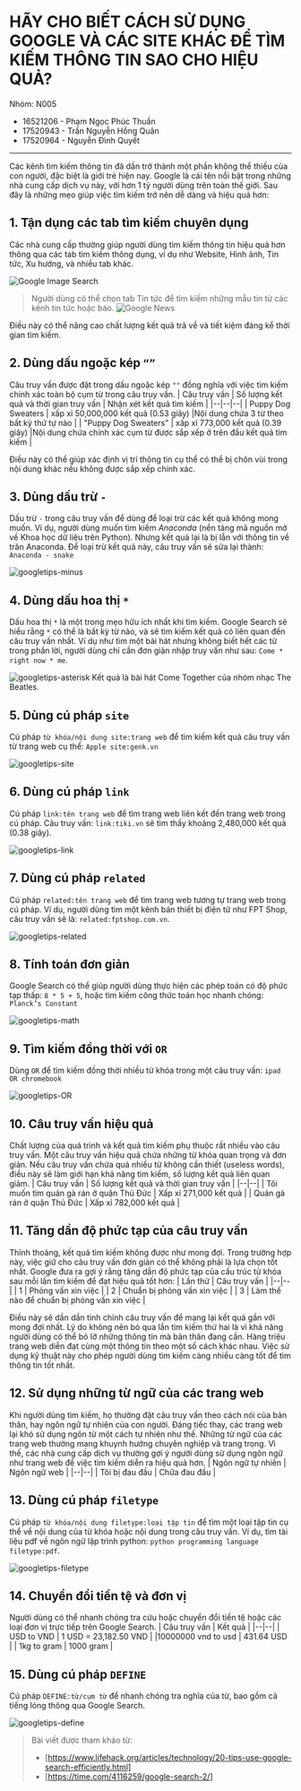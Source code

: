 ﻿# HÃY CHO BIẾT CÁCH SỬ DỤNG GOOGLE VÀ CÁC SITE KHÁC ĐỂ TÌM KIẾM THÔNG TIN SAO CHO HIỆU QUẢ?

Nhóm: N005

- 16521206 - Phạm Ngọc Phúc Thuần
- 17520943 - Trần Nguyễn Hồng Quân
- 17520964 - Nguyễn Đình Quyết

---

Các kênh tìm kiếm thông tin đã dần trở thành một phần không thể thiếu của con người, đặc biệt là giới trẻ hiện nay. Google là cái tên nổi bật trong những nhà cung cấp dịch vụ này, với hơn 1 tỷ người dùng trên toàn thế giới.
Sau đây là những mẹo giúp việc tìm kiếm trở nên dễ dàng và hiệu quả hơn:

## 1. Tận dụng các tab tìm kiếm chuyên dụng

Các nhà cung cấp thường giúp người dùng tìm kiếm thông tin hiệu quả hơn thông qua các tab tìm kiếm thông dụng, ví dụ như Website, Hình ảnh, Tin tức,  Xu hướng, và nhiều tab khác. 

![Google Image Search](https://i.insider.com/5c6ef4f52628982b9e0d5742?width=800&format=jpeg&auto=webp)
> Người dùng có thể chọn tab Tin tức để tìm kiếm những mẫu tin từ các kênh tin tức hoặc báo.
![Google News](https://cdn.vox-cdn.com/thumbor/JhPEuVDLEBqOhNLkkw5dItN1RuA=/0x0:1298x733/920x613/filters:focal(14x25:220x231):format(webp)/cdn.vox-cdn.com/uploads/chorus_image/image/55476767/google_news_redesign.0.png)

Điều này có thể nâng cao chất lượng kết quả trả về và tiết kiệm đáng kể thời gian tìm kiếm.

## 2. Dùng dấu ngoặc kép `“”`

Câu truy vấn được đặt trong dấu ngoặc kép `""`  đồng nghĩa với việc tìm kiếm chính xác toàn bộ cụm từ trong câu truy vấn.
| Câu truy vấn | Số lượng kết quả và thời gian truy vấn | Nhận xét kết quả tìm kiếm |
|--|--|--|
| Puppy Dog Sweaters | xấp xỉ 50,000,000 kết quả  (0.53 giây) |Nội dung chứa 3 từ theo bất kỳ thứ tự nào |
| "Puppy Dog Sweaters" | xấp xỉ 773,000 kết quả  (0.39 giây) |Nội dung chứa chính xác cụm từ được sắp xếp ở trên đầu kết quả tìm kiếm |

Điều này có thể giúp xác định vị trí thông tin cụ thể có thể bị chôn vùi trong nội dung khác nếu không được sắp xếp chính xác.

## 3. Dùng dấu trừ `-`

Dấu trừ `-` trong câu truy vấn để dùng để loại trừ các kết quả không mong muốn.
Ví dụ, người dùng muốn tìm kiếm *Anaconda* (nền tảng mã nguồn mở về Khoa học dữ liệu trên Python). Nhưng kết quả lại là bị lẫn với thông tin về trăn Anaconda. Để loại trừ kết quả này, câu truy vấn sẽ sửa lại thành: `Anaconda - snake`

![googletips-minus](./images/googletips-minus.png)

## 4. Dùng dấu hoa thị `*`

Dấu hoa thị `*` là một trong mẹo hữu ích nhất khi tìm kiếm. Google Search sẽ hiểu rằng `*` có thể là bất kỳ từ nào, và sẽ tìm kiếm kết quả có liên quan đến câu truy vấn nhất.
Ví dụ như tìm một bài hát nhưng không biết hết các từ trong phần lời, người dùng chỉ cần đơn giản nhập truy vấn như sau:  `Come * right now * me`.

![googletips-asterisk](./images/googletips-asterisk.png)
Kết quả là bài hát Come Together của nhóm nhạc The Beatles.

## 5. Dùng cú pháp `site`

Cú pháp `từ khóa/nội dung site:trang web` để tìm kiếm kết quả câu truy vấn từ trang web cụ thể: `Apple site:genk.vn`

![googletips-site](./images/googletips-site.png)

## 6. Dùng cú pháp  `link`

Cú pháp `link:tên trang web` để tìm trang web liên kết đến trang web trong cú pháp.
Câu truy vấn: `link:tiki.vn` sẽ tìm thấy khoảng 2,480,000 kết quả  (0.38 giây).

![googletips-link](./images/googletips-link.png)

## 7. Dùng cú pháp  `related`

Cú pháp `related:tên trang web` để tìm trang web tương tự trang web trong cú pháp.
Ví dụ, người dùng tìm một kênh bán thiết bị điện tử như FPT Shop, câu truy vấn sẽ là: `related:fptshop.com.vn`.

![googletips-related](./images/googletips-related.png)

## 8. Tính toán đơn giản

Google Search có thể giúp người dùng thực hiện các phép toán có độ phức tạp thấp: `8 * 5 + 5`, hoặc tìm kiếm công thức toán học nhanh chóng: `Planck’s Constant`

![googletips-math](./images/googletips-math.png)

## 9. Tìm kiếm đồng thời với `OR`

Dùng `OR` để tìm kiếm đồng thời nhiều từ khóa trong một câu truy vấn: `ipad OR chromebook`

![googletips-OR](./images/googletips-OR.png)

## 10. Câu truy vấn hiệu quả

Chất lượng của quá trình và kết quả tìm kiếm phụ thuộc rất nhiều vào câu truy vấn. Một câu truy vấn hiệu quả chứa những từ khóa quan trọng và đơn giản. Nếu câu truy vấn chứa quá nhiều từ không cần thiết (useless words), điều này sẽ làm giới hạn khả năng tìm kiếm, số lượng kết quả liên quan giảm.
| Câu truy vấn | Số lượng kết quả và thời gian truy vấn |
|--|--|
| Tôi muốn tìm quán gà rán ở quận Thủ Đức | Xấp xỉ 271,000 kết quả |
| Quán gà rán ở quận Thủ Đức | Xấp xỉ 782,000 kết quả |

## 11. Tăng dần độ phức tạp của câu truy vấn

Thỉnh thoảng, kết quả tìm kiếm không được như mong đợi. Trong trường hợp này, việc giữ cho câu truy vấn đơn giản có thể không phải là lựa chọn tốt nhất. 
Google đưa ra gợi ý rằng tăng dần độ phức tạp của cấu trúc từ khóa sau mỗi lần tìm kiếm để đạt hiệu quả tốt hơn:
| Lần thử | Câu truy vấn |
|--|--|
| 1 | Phỏng vấn xin việc |
| 2 | Chuẩn bị phỏng vấn xin việc |
| 3 | Làm thế nào để chuẩn bị phỏng vấn xin việc |

Điều này sẽ dần dần tinh chỉnh câu truy vấn để mang lại kết quả gần với mong đợi nhất. Lý do không nên bỏ qua lần tìm kiếm thứ hai là vì khả năng người dùng có thể bỏ lỡ những thông tin mà bản thân đang cần.
Hàng triệu trang web diễn đạt cùng một thông tin theo một số cách khác nhau. Việc sử dụng kỹ thuật này cho phép người dùng tìm kiếm càng nhiều càng tốt để tìm thông tin tốt nhất.

## 12. Sử dụng những từ ngữ của các trang web

Khi người dùng tìm kiếm, họ thường đặt câu truy vấn theo cách nói của bản thân, hay ngôn ngữ tự nhiên của con người. Đáng tiếc thay, các trang web lại khó sử dụng ngôn từ một cách tự nhiên như thế. Những từ ngữ của các trang web thường mang khuynh hướng chuyên nghiệp và trang trọng.
Vì thế, các nhà cung cấp dịch vụ thường gợi ý người dùng sử dụng ngôn ngữ như trang web để việc tìm kiếm diễn ra hiệu quả hơn.
| Ngôn ngữ tự nhiên | Ngôn ngữ web |
|--|--|
| Tôi bị đau đầu | Chữa đau đầu |

## 13. Dùng cú pháp `filetype`

Cú pháp `từ khóa/nội dung filetype:loại tập tin` để tìm một loại tập tin cụ thể về nội dung của từ khóa hoặc nội dung trong câu truy vấn.
Ví dụ, tìm tài liệu pdf về ngôn ngữ lập trình python: `python programming language filetype:pdf`.

![googletips-filetype](./images/googletips-filetype.png)

## 14. Chuyển đổi tiền tệ và đơn vị

Người dùng có thể nhanh chóng tra cứu hoặc chuyển đổi tiền tệ hoặc các loại đơn vị trực tiếp trên Google Search.
| Câu truy vấn | Kết quả |
|--|--|
| USD to VND | 1 USD = 23,182.50 VND |
|10000000 vnd to usd | 431.64 USD |
| 1kg to gram | 1000 gram |

## 15. Dùng cú pháp `DEFINE`

Cú pháp `DEFINE:từ/cụm từ` để nhanh chóng tra nghĩa của từ, bao gồm cả tiếng lóng thông qua Google Search.

![googletips-define](./images/googletips-define.png)

>Bài viết được tham khảo từ:
>
>- [https://www.lifehack.org/articles/technology/20-tips-use-google-search-efficiently.html]
>- [https://time.com/4116259/google-search-2/]
